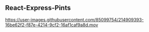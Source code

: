 ## React-Express-Pints



https://user-images.githubusercontent.com/85099754/214909393-16be62f2-f87e-4214-9cf2-16af1caf9a8d.mov

